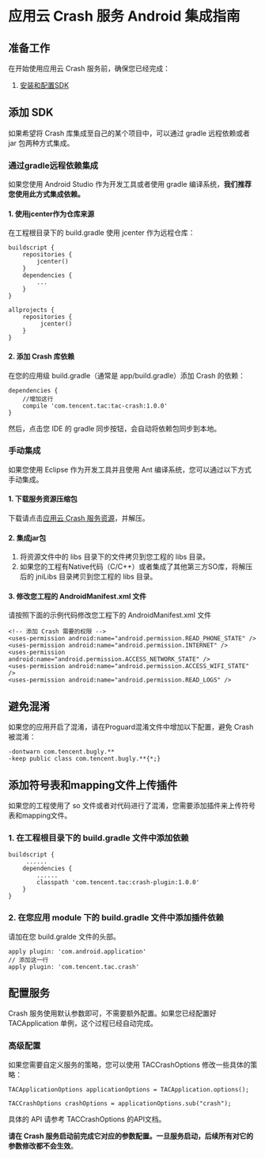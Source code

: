 # 应用云 Crash 服务 Android 集成指南

## 准备工作

在开始使用应用云 Crash 服务前，确保您已经完成：

 1. [安装和配置SDK](http://github.com/tencentyun/qcloud-documents/blob/master/product/%E5%AD%98%E5%82%A8%E4%B8%8ECDN/_Drafts/ApplicationBoard/%E9%9B%86%E6%88%90%E6%8C%87%E5%8D%97/Core/Android/GettingStarted.md)

## 添加 SDK

如果希望将 Crash 库集成至自己的某个项目中，可以通过 gradle 远程依赖或者 jar 包两种方式集成。

### 通过gradle远程依赖集成

如果您使用 Android Studio 作为开发工具或者使用 gradle 编译系统，**我们推荐您使用此方式集成依赖。**

#### 1. 使用jcenter作为仓库来源

在工程根目录下的 build.gradle 使用 jcenter 作为远程仓库：

```
buildscript {
    repositories {
        jcenter()
    }
    dependencies {
        ...
    }
}

allprojects {
    repositories {
         jcenter()
    }
}
```

#### 2. 添加 Crash 库依赖

在您的应用级 build.gradle（通常是 app/build.gradle）添加 Crash 的依赖：

```
dependencies {
    //增加这行
    compile 'com.tencent.tac:tac-crash:1.0.0'
}
```

然后，点击您 IDE 的 gradle 同步按钮，会自动将依赖包同步到本地。

### 手动集成

如果您使用 Eclipse 作为开发工具并且使用 Ant 编译系统，您可以通过以下方式手动集成。

#### 1. 下载服务资源压缩包

下载请点击[应用云 Crash 服务资源]()，并解压。

#### 2. 集成jar包

1. 将资源文件中的 libs 目录下的文件拷贝到您工程的 libs 目录。
2. 如果您的工程有Native代码（C/C++）或者集成了其他第三方SO库，将解压后的 jniLibs 目录拷贝到您工程的 libs 目录。

#### 3. 修改您工程的 AndroidManifest.xml 文件

请按照下面的示例代码修改您工程下的 AndroidManifest.xml 文件

```
<!-- 添加 Crash 需要的权限 -->
<uses-permission android:name="android.permission.READ_PHONE_STATE" />
<uses-permission android:name="android.permission.INTERNET" />
<uses-permission android:name="android.permission.ACCESS_NETWORK_STATE" />
<uses-permission android:name="android.permission.ACCESS_WIFI_STATE" />
<uses-permission android:name="android.permission.READ_LOGS" />
```

## 避免混淆

如果您的应用开启了混淆，请在Proguard混淆文件中增加以下配置，避免 Crash 被混淆：

```
-dontwarn com.tencent.bugly.**
-keep public class com.tencent.bugly.**{*;}
```

## 添加符号表和mapping文件上传插件

如果您的工程使用了 so 文件或者对代码进行了混淆，您需要添加插件来上传符号表和mapping文件。

### 1. 在工程根目录下的 build.gradle 文件中添加依赖

```
buildscript {
	 ......
    dependencies {
        ......
        classpath 'com.tencent.tac:crash-plugin:1.0.0'
    }
}
```

### 2. 在您应用 module 下的 build.gradle 文件中添加插件依赖

请加在您 build.gralde 文件的头部。

```
apply plugin: 'com.android.application'
// 添加这一行
apply plugin: 'com.tencent.tac.crash'
```


## 配置服务

Crash 服务使用默认参数即可，不需要额外配置。如果您已经配置好 TACApplication 单例，这个过程已经自动完成。

### 高级配置

如果您需要自定义服务的策略，您可以使用 TACCrashOptions 修改一些具体的策略：

```
TACApplicationOptions applicationOptions = TACApplication.options();

TACCrashOptions crashOptions = applicationOptions.sub("crash");
```

具体的 API 请参考 TACCrashOptions 的API文档。

**请在 Crash 服务启动前完成它对应的参数配置。一旦服务启动，后续所有对它的参数修改都不会生效**。
